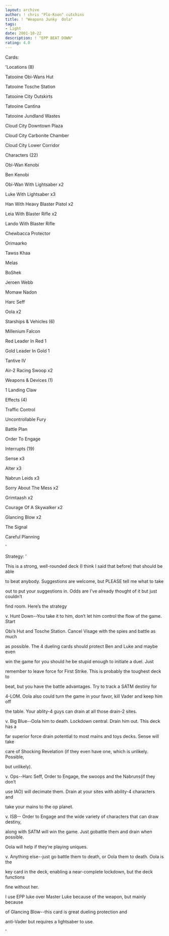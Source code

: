 ```yaml
---
layout: archive
author: ! chris "Plo-Koon" cutchins
title: ! "Weapons Junky  Oola"
tags:
- Light
date: 2001-10-22
description: ! "EPP BEAT DOWN"
rating: 4.0
---
```

Cards: 

'Locations (8)

Tatooine Obi-Wans Hut

Tatooine Tosche Station

Tatooine City Outskirts 

Tatooine Cantina

Tatooine Jundland Wastes

Cloud City Downtown Plaza

Cloud City Carbonite Chamber

Cloud City Lower Corridor



Characters (22)

Obi-Wan Kenobi

Ben Kenobi

Obi-Wan With Lightsaber x2

Luke With Lightsaber x3

Han With Heavy Blaster Pistol x2

Leia With Blaster Rifle x2

Lando With Blaster Rifle

Chewbacca Protector

Orimaarko

Tawss Khaa

Melas

BoShek

Jeroen Webb

Momaw Nadon

Harc Seff

Oola x2



Starships & Vehicles (6)

Millenium Falcon

Red Leader In Red 1

Gold Leader In Gold 1

Tantive IV

Air-2 Racing Swoop x2



Weapons & Devices (1)

1 Landing Claw



Effects (4)

Traffic Control

Uncontrollable Fury

Battle Plan

Order To Engage



Interrupts (19)

Sense x3

Alter x3

Nabrun Leids x3

Sorry About The Mess x2

Grimtaash x2

Courage Of A Skywalker x2

Glancing Blow x2

The Signal

Careful Planning

'

Strategy: '

This is a strong, well-rounded deck (I think I said that before) that should be able

to beat anybody. Suggestions are welcome, but PLEASE tell me what to take

out to put your suggestions in. Odds are I’ve already thought of it but just couldn’t

find room. Here’s the strategy


v. Hunt Down--You take it to him, don’t let him control the flow of the game. Start

Obi’s Hut and Tosche Station. Cancel Visage with the spies and battle as much

as possible. The 4 dueling cards should protect Ben and Luke and maybe even

win the game for you should he be stupid enough to initiate a duel. Just

remember to leave force for First Strike. This is probably the toughest deck to

beat, but you have the battle advantages. Try to track a SATM destiny for

4-LOM. Oola also could turn the game in your favor, kill Vader and keep him off

the table. Your ablity-4 guys can drain at all those drain-2 sites.


v. Big Blue--Oola him to death. Lockdown central. Drain him out. This deck has a

far superior force drain potential to most mains and toys decks. Sense will take

care of Shocking Revelation (if they even have one, which is unlikely. Possible,

but unlikely).


v. Ops--Harc Seff, Order to Engage, the swoops and the Nabruns(if they don’t

use IAO) will decimate them. Drain at your sites with ability-4 characters and

take your mains to the op planet.


v. ISB-- Order to Engage and the wide variety of characters that can draw destiny, 

along with SATM will win the game. Just gobattle them and drain when possible. 

Oola will help if they’re playing uniques.


v. Anything else--just go battle them to death, or Oola them to death. Oola is the

key card in the deck, enabling a near-complete lockdown, but the deck functions

fine without her.


I use EPP luke over Master Luke because of the weapon, but mainly because 

of Glancing Blow--this card is great dueling protection and 

anti-Vader but requires a lightsaber to use.

'